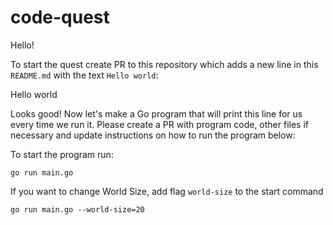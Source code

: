 # code-quest

Hello!

To start the quest create PR to this repository which adds a new line in this `README.md` with the text `Hello world`:

Hello world

Looks good! Now let's make a Go program that will print this line for us every time we run it. Please create a PR with program code, other files if necessary and update instructions on how to run the program below:

To start the program run:

```
go run main.go
```

If you want to change World Size, add flag `world-size` to the start command

```
go run main.go --world-size=20
```